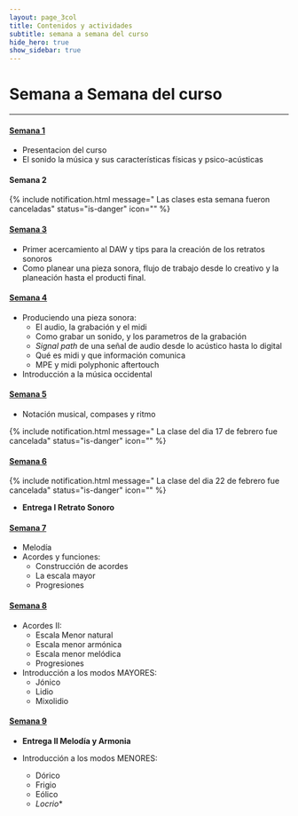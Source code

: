 ```yaml
---
layout: page_3col
title: Contenidos y actividades
subtitle: semana a semana del curso
hide_hero: true
show_sidebar: true
---
```


# Semana a Semana del curso

---

#### [Semana 1](semana_1)

- Presentacion del curso
- El sonido la música y sus características físicas y
  psico-acústicas

#### Semana 2

{% include notification.html
message=" Las clases esta semana fueron canceladas"
status="is-danger"
icon=""
%}
<br />

#### [Semana 3](semana_3)

- Primer acercamiento al DAW y tips para la creación de los retratos sonoros
- Como planear una pieza sonora, flujo de trabajo desde lo creativo y la planeación hasta el producti final.

#### [Semana 4](semana_4)

- Produciendo una pieza sonora:
  - El audio, la grabación y el midi
  - Como grabar un sonido, y los parametros de la grabación
  - _Signal path_ de una señal de audio desde lo acústico hasta lo digital
  - Qué es midi y que información comunica
  - MPE y midi polyphonic aftertouch
- Introducción a la música occidental

#### [Semana 5](semana_5)

- Notación musical, compases y ritmo

{% include notification.html
message=" La clase del dia 17 de febrero fue cancelada"
status="is-danger"
icon=""
%}<br />

#### [Semana 6](semana_6)

{% include notification.html
message=" La clase del dia 22 de febrero fue cancelada"
status="is-danger"
icon=""
%}<br />

- **Entrega I Retrato Sonoro**

#### [Semana 7](semana_7)

- Melodía
- Acordes y funciones:
  - Construcción de acordes
  - La escala mayor
  - Progresiones

#### [Semana 8](semana_8)

- Acordes II:
  - Escala Menor natural
  - Escala menor armónica
  - Escala menor melódica
  - Progresiones
- Introducción a los modos MAYORES:
  - Jónico
  - Lidio
  - Mixolidio

#### [Semana 9](semana_9)

- **Entrega II Melodía y Armonia**

- Introducción a los modos MENORES:

  - Dórico
  - Frigio
  - Eólico
  - _Locrio_\*

<!-- #### [Semana 10](semana_10) -->
<!--  -->
<!-- #### [Semana 11](semana_11) -->
<!--  -->
<!-- #### [Semana 12](semana_12) -->
<!--  -->
<!-- #### [Semana 13](semana_13) -->
<!--  -->
<!-- #### [Semana 14](semana_14) -->
<!--  -->
<!-- #### [Semana 15](semana_15) -->
<!--  -->
<!-- #### [Semana 16](semana_16) -->
<!--  -->
<!-- #### [Semana 17](semana_17) -->
<!--  -->
<!-- #### [Semana 18](semana_18) -->
<!--  -->
